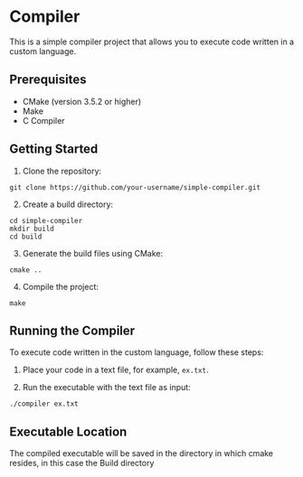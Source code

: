 # Compiler

This is a simple compiler project that allows you to execute code written in a
custom language.

## Prerequisites

- CMake (version 3.5.2 or higher)
- Make
- C Compiler 

## Getting Started

1. Clone the repository:

```shell
git clone https://github.com/your-username/simple-compiler.git
```

2. Create a build directory:

```shell
cd simple-compiler
mkdir build
cd build
```

3. Generate the build files using CMake:

```shell
cmake ..
```

4. Compile the project:

```shell
make
```


## Running the Compiler

To execute code written in the custom language, follow these steps:

1. Place your code in a text file, for example, `ex.txt`.

2. Run the executable with the text file as input:

```shell
./compiler ex.txt
```


## Executable Location

The compiled executable will be saved in the directory in which cmake resides,
in this case the Build directory

